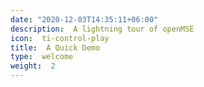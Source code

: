 ```yaml
--- 
date: "2020-12-03T14:35:11+06:00" 
description:  A lightning tour of openMSE 
icon:  ti-control-play 
title:  A Quick Demo 
type:  welcome 
weight:  2 
--- 
```

